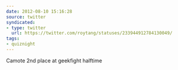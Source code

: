 ```yaml
---
date: 2012-08-10 15:16:28
source: twitter
syndicated:
- type: twitter
  url: https://twitter.com/roytang/statuses/233944912784130049/
tags:
- quiznight
---
```


Camote 2nd place at geekfight halftime